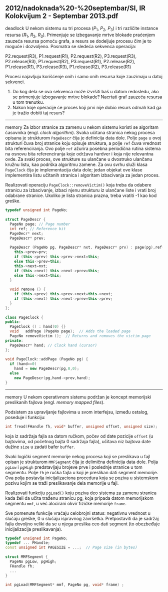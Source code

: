 2012/nadoknada%20-%20septembar/SI, IR Kolokvijum 2 - Septembar 2013.pdf
--------------------------------------------------------------------------------
deadlock
U  nekom  sistemu  su  tri  procesa  ($P_1$, $P_2$, $P_3$)  i  tri  različite  instance  resursa  ($R_1$, $R_2$, $R_3$). Primenjuje se izbegavanje mrtve blokade praćenjem zauzeća resursa pomoću grafa, a resurs se dodeljuje procesu čim je to moguće i dozvoljeno. Posmatra se sledeća sekvenca operacija: 

P2.request(R3), P1.request(R1), P2.request(R2), P3.request(R3), P2.release(R3), P1.request(R2), P3.request(R1), P2.release(R2), P1.release(R1), P3.release(R3), P1.release(R2), P3.release(R1) 

Procesi najavljuju korišćenje onih i samo onih resursa koje zauzimaju u datoj sekvenci. 

1. Do kog dela se ova sekvenca može izvršiti baš u datom redosledu, ako se primenjuje izbegavanje mrtve blokade? Nacrtati graf zauzeća resursa u tom trenutku. 
2. Nakon koje operacije će proces koji prvi nije dobio resurs odmah kad ga je tražio dobiti taj resurs? 

--------------------------------------------------------------------------------
memory
Za  izbor  stranice  za  zamenu  u  nekom  sistemu  koristi  se algoritam časovnika (engl. *clock algorithm*). Svaka učitana stranica nekog procesa opisana je strukturom `PageDescr` čija je definicija  data  dole.  Polje `page` u ovoj strukturi čuva broj stranice koju opisuje  struktura,  a polje `ref` čuva vrednost bita referenciranja. Ovo polje `ref` ažurira posebna periodična rutina sistema na osnovu bita referenciranja koje održava hardver i koja nije relevantna ovde. Za svaki  proces,  ove  strukture  su  ulančane  u  dvostruko  ulančanu  kružnu  listu,  kao  podrška algoritmu zamene. Za ovu svrhu služi klasa `PageClock` čija je implementacija data dole; jedan objekat ove klase implementira listu učitanih stranica i algoritam izbacivanja za jedan proces. 

Realizovati   operaciju `PageClock::removeVictim()` koja   treba   da   odabere   stranicu   za izbacivanje, izbaci njenu strukturu iz ulančane liste i vrati broj odabrane stranice. Ukoliko je lista stranica prazna, treba vratiti -1 kao kod greške. 
```cpp
typedef unsigned int PageNo; 
 
struct PageDescr { 
  PageNo page; // Page number 
  int ref; // Reference bit 
  PageDecr* next; 
  PageDescr* prev; 
 
  PageDescr (PageNo pg, PageDescr* nxt, PageDescr* prv) : page(pg),ref(0) { 
    this->prev=prv; 
    if (this->prev) this->prev->next=this; 
    else this->prev=this; 
    this->next=nxt; 
    if (this->next) this->next->prev=this; 
    else this->next=this; 
  } 
 
  void remove () { 
    if (this->prev) this->prev->next=this->next; 
    if (this->next) this->next->prev=this->prev; 
  } 
}; 
 
class PageClock { 
public: 
  PageClock () : hand(0) {} 
  void   addPage (PageNo page);  // Adds the loaded page 
  PageNo removeVictim ();  // Returns and removes the victim page 
private: 
  PageDescr* hand; // Clock hand (cursor) 
}; 
 
void PageClock::addPage (PageNo pg) { 
  if (hand==0) 
    hand = new PageDescr(pg,0,0); 
  else 
    new PageDescr(pg,hand->prev,hand); 
} 
```

--------------------------------------------------------------------------------
memory
U nekom  operativnom  sistemu  podržan  je  koncept  memorijski  preslikanih  fajlova  (engl. *memory mapped files*). 

Podsistem za upravljanje fajlovima u svom interfejsu, između ostalog, poseduje i funkciju: 
```cpp
int fread(FHandle fh, void* buffer, unsigned offset, unsigned size); 
```
koja  iz sadržaja fajla sa datom ručkom, počev od date pozicije `offset` (u  bajtovima,  od početnog bajta 0 sadržaja fajla), učitava niz bajtova date dužine `size` u zadati bafer `buffer`. 

Svaki logički segment memorije nekog procesa koji se preslikava u fajl opisan je strukturom `MMFSegment` čija je delimična definicija data dole. Polja `pgLow` i `pgHigh` predstavljaju brojeve prve i  poslednje  stranice  u  tom  segmentu. Polje `fh` je ručka fajla u koji je preslikan dati segment   memorije.   Ova   polja   postavlja   inicijalizaciona   procedura   koja   se   poziva   u sistemskom pozivu kojim se traži preslikavanje dela memorije u fajl. 

Realizovati funkciju `pgLoad()` koju poziva deo sistema za zamenu stranica kada želi da učita traženu stranicu pg, koja  pripada  datom  memorijskom  segmentu `mmf`, u već alocirani okvir fizičke memorije `frame`. 

Sve pomenute funkcije vraćaju celobrojni status:  negativnu  vrednost  u  slučaju greške, 0 u slučaju ispravnog završetka. Pretpostaviti da je sadržaj fajla dovoljno veliki da se u njega preslika ceo dati segment (to obezbeđuje inicijalizacija preslikavanja). 
```cpp
typedef unsigned int PageNo; 
typedef ... FHandle; 
const unsigned int PAGESIZE = ...;  // Page size (in bytes) 
 
struct MMFSegment { 
  PageNo pgLow, pgHigh; 
  FHandle fh; 
  ... 
} 
 
int pgLoad(MMFSegment* mmf, PageNo pg, void* frame) ; 
```
